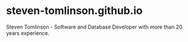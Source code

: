 # steven-tomlinson.github.io
Steven Tomlinson - Software and Database Developer with more than 20 years experience.
